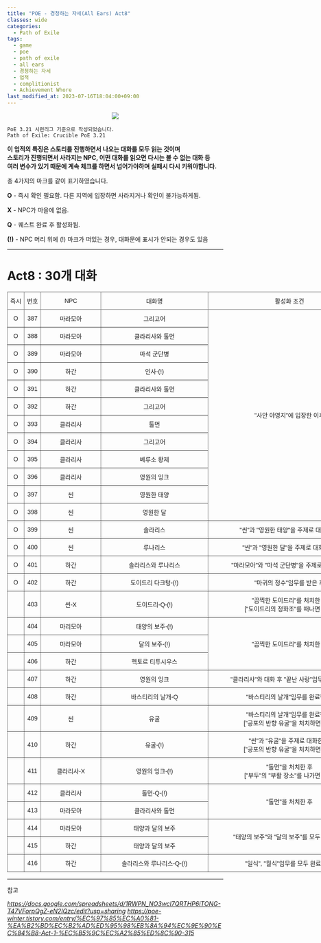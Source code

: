 ```yaml
---
title: "POE - 경청하는 자세(All Ears) Act8"
classes: wide
categories:
  - Path of Exile
tags:
  - game
  - poe
  - path of exile
  - all ears
  - 경청하는 자세
  - 업적
  - complitionist
  - Achievement Whore
last_modified_at: 2023-07-16T18:04:00+09:00
---
```


<p align="center">
 <img src = '{{ "/assets/images/game/poe/poe_ear.png" | absolute_url }}'>
</p>

<style type="text/css">
.tg  {border-collapse:collapse;border-spacing:0;}
.tg td{border-color:black;border-style:solid;border-width:1px;font-family:Arial, sans-serif;font-size:14px;
  overflow:hidden;padding:10px 5px;word-break:normal;}
.tg th{border-color:black;border-style:solid;border-width:1px;font-family:Arial, sans-serif;font-size:14px;
  font-weight:normal;overflow:hidden;padding:10px 5px;word-break:normal;}
.tg .tg-9wq8{border-color:inherit;text-align:center;vertical-align:middle}
</style>

```
PoE 3.21 시련리그 기준으로 작성되었습니다.
Path of Exile: Crucible PoE 3.21
```

**이 업적의 특징은 스토리를 진행하면서 나오는 대화를 모두 읽는 것이며**  
**스토리가 진행되면서 사라지는 NPC, 어떤 대화를 읽으면 다시는 볼 수 없는 대화 등**  
**여러 변수가 있기 때문에 계속 체크를 하면서 넘어가야하며 실패시 다시 키워야합니다.**

총 4가지의 마크를 같이 표기하였습니다.

**O** - 즉시 확인 필요함. 다른 지역에 입장하면 사라지거나 확인이 불가능하게됨.

**X** - NPC가 마을에 없음.

**Q** - 퀘스트 완료 후 활성화됨.

**(!)** - NPC 머리 위에 (!) 마크가 떠있는 경우, 대화문에 표시가 안되는 경우도 있음

---

# Act8 : 30개 대화

<table class="tg" style="undefined;table-layout: fixed; width: 900px">
<colgroup>
<col style="width: 39px">
<col style="width: 39px">
<col style="width: 140px">
<col style="width: 250px">
<col style="width: 380px">
</colgroup>
<thead>
  <tr>
    <th class="tg-9wq8">즉시</th>
    <th class="tg-9wq8">번호</th>
    <th class="tg-9wq8">NPC</th>
    <th class="tg-9wq8">대화명</th>
    <th class="tg-9wq8">활성화 조건</th>
  </tr>
</thead>
<tbody>
  <tr>
    <td class="tg-9wq8">O</td>
    <td class="tg-9wq8">387</td>
    <td class="tg-9wq8">마라모아</td>
    <td class="tg-9wq8">그리고어</td>
    <td class="tg-9wq8" rowspan=12>"사안 야영지"에 입장한 이후</td>
  </tr>
  <tr>
    <td class="tg-9wq8">O</td>
    <td class="tg-9wq8">388</td>
    <td class="tg-9wq8">마라모아</td>
    <td class="tg-9wq8">클라리사와 톨먼</td>
  </tr>
  <tr>
    <td class="tg-9wq8">O</td>
    <td class="tg-9wq8">389</td>
    <td class="tg-9wq8">마라모아</td>
    <td class="tg-9wq8">마석 군단병</td>
  </tr>
  <tr>
    <td class="tg-9wq8">O</td>
    <td class="tg-9wq8">390</td>
    <td class="tg-9wq8">하간</td>
    <td class="tg-9wq8">인사-(!)</td>
  </tr>
  <tr>
    <td class="tg-9wq8">O</td>
    <td class="tg-9wq8">391</td>
    <td class="tg-9wq8">하간</td>
    <td class="tg-9wq8">클라리사와 톨먼</td>
  </tr>
  <tr>
    <td class="tg-9wq8">O</td>
    <td class="tg-9wq8">392</td>
    <td class="tg-9wq8">하간</td>
    <td class="tg-9wq8">그리고어</td>
  </tr>
  <tr>
    <td class="tg-9wq8">O</td>
    <td class="tg-9wq8">393</td>
    <td class="tg-9wq8">클라리사</td>
    <td class="tg-9wq8">톨먼</td>
  </tr>
  <tr>
    <td class="tg-9wq8">O</td>
    <td class="tg-9wq8">394</td>
    <td class="tg-9wq8">클라리사</td>
    <td class="tg-9wq8">그리고어</td>
  </tr>
  <tr>
    <td class="tg-9wq8">O</td>
    <td class="tg-9wq8">395</td>
    <td class="tg-9wq8">클라리사</td>
    <td class="tg-9wq8">베루소 황제</td>
  </tr>
  <tr>
    <td class="tg-9wq8">O</td>
    <td class="tg-9wq8">396</td>
    <td class="tg-9wq8">클라리사</td>
    <td class="tg-9wq8">영원의 잉크</td>
  </tr>
  <tr>
    <td class="tg-9wq8">O</td>
    <td class="tg-9wq8">397</td>
    <td class="tg-9wq8">씬</td>
    <td class="tg-9wq8">영원한 태양</td>
  </tr>
  <tr>
    <td class="tg-9wq8">O</td>
    <td class="tg-9wq8">398</td>
    <td class="tg-9wq8">씬</td>
    <td class="tg-9wq8">영원한 달</td>
  </tr>
  <tr>
    <td class="tg-9wq8">O</td>
    <td class="tg-9wq8">399</td>
    <td class="tg-9wq8">씬</td>
    <td class="tg-9wq8">솔라리스</td>
    <td class="tg-9wq8">"씬"과 "영원한 태양"을 주제로 대화한 후</td>
  </tr>
  <tr>
    <td class="tg-9wq8">O</td>
    <td class="tg-9wq8">400</td>
    <td class="tg-9wq8">씬</td>
    <td class="tg-9wq8">루나리스</td>
    <td class="tg-9wq8">"씬"과 "영원한 달"을 주제로 대화한 후</td>
  </tr>
  <tr>
    <td class="tg-9wq8">O</td>
    <td class="tg-9wq8">401</td>
    <td class="tg-9wq8">하간</td>
    <td class="tg-9wq8">솔라리스와 루나리스</td>
    <td class="tg-9wq8">"마라모아"와 "마석 군단병"을 주제로 대화한 후</td>
  </tr>
  <tr>
    <td class="tg-9wq8">O</td>
    <td class="tg-9wq8">402</td>
    <td class="tg-9wq8">하간</td>
    <td class="tg-9wq8">도이드리 다크텅-(!)</td>
    <td class="tg-9wq8">"마귀의 정수"임무를 받은 후</td>
  </tr>
  <tr>
    <td class="tg-9wq8"></td>
    <td class="tg-9wq8">403</td>
    <td class="tg-9wq8">씬-X</td>
    <td class="tg-9wq8">도이드리-Q-(!)</td>
    <td class="tg-9wq8">"끔찍한 도이드리"를 처치한 후<br>["도이드리의 정화조"를 떠나면 안됨]</td>
  </tr>
  <tr>
    <td class="tg-9wq8"></td>
    <td class="tg-9wq8">404</td>
    <td class="tg-9wq8">마리모아</td>
    <td class="tg-9wq8">태양의 보주-(!)</td>
    <td class="tg-9wq8" rowspan=3>"끔찍한 도이드리"를 처치한 후</td>
  </tr>
  <tr>
    <td class="tg-9wq8"></td>
    <td class="tg-9wq8">405</td>
    <td class="tg-9wq8">마라모아</td>
    <td class="tg-9wq8">달의 보주-(!)</td>
  </tr>
  <tr>
    <td class="tg-9wq8"></td>
    <td class="tg-9wq8">406</td>
    <td class="tg-9wq8">하간</td>
    <td class="tg-9wq8">헥토르 티투시우스</td>
  </tr>
  <tr>
    <td class="tg-9wq8"></td>
    <td class="tg-9wq8">407</td>
    <td class="tg-9wq8">하간</td>
    <td class="tg-9wq8">영원의 잉크</td>
    <td class="tg-9wq8">"클라리사"와 대화 후 "끝난 사랑"임무를 받은 후</td>
  </tr>
  <tr>
    <td class="tg-9wq8"></td>
    <td class="tg-9wq8">408</td>
    <td class="tg-9wq8">하간</td>
    <td class="tg-9wq8">바스티리의 날개-Q</td>
    <td class="tg-9wq8">"바스티리의 날개"임무를 완료한 후</td>
  </tr>
  <tr>
    <td class="tg-9wq8"></td>
    <td class="tg-9wq8">409</td>
    <td class="tg-9wq8">씬</td>
    <td class="tg-9wq8">유굴</td>
    <td class="tg-9wq8">"바스티리의 날개"임무를 완료한 후<br>["공포의 반향 유굴"을 처치하면 안됨]</td>
  </tr>
  <tr>
    <td class="tg-9wq8"></td>
    <td class="tg-9wq8">410</td>
    <td class="tg-9wq8">하간</td>
    <td class="tg-9wq8">유굴-(!)</td>
    <td class="tg-9wq8">"씬"과 "유굴"을 주제로 대화한 후<br>["공포의 반향 유굴"을 처치하면 안됨]</td>
  </tr>
  <tr>
    <td class="tg-9wq8"></td>
    <td class="tg-9wq8">411</td>
    <td class="tg-9wq8">클라리사-X</td>
    <td class="tg-9wq8">영원의 잉크-(!)</td>
    <td class="tg-9wq8">"톨먼"을 처치한 후<br>["부두"의 "부활 장소"를 나가면 안됨]</td>
  </tr>
  <tr>
    <td class="tg-9wq8"></td>
    <td class="tg-9wq8">412</td>
    <td class="tg-9wq8">클라리사</td>
    <td class="tg-9wq8">톨먼-Q-(!)</td>
    <td class="tg-9wq8" rowspan=2>"톨먼"을 처치한 후</td>
  </tr>
  <tr>
    <td class="tg-9wq8"></td>
    <td class="tg-9wq8">413</td>
    <td class="tg-9wq8">마라모아</td>
    <td class="tg-9wq8">클라리사와 톨먼</td>
  </tr>
  <tr>
    <td class="tg-9wq8"></td>
    <td class="tg-9wq8">414</td>
    <td class="tg-9wq8">마라모아</td>
    <td class="tg-9wq8">태양과 달의 보주</td>
    <td class="tg-9wq8" rowspan=2>"태양의 보주"와 "달의 보주"를 모두 획득한 후</td>
  </tr>
  <tr>
    <td class="tg-9wq8"></td>
    <td class="tg-9wq8">415</td>
    <td class="tg-9wq8">하간</td>
    <td class="tg-9wq8">태양과 달의 보주</td>
  </tr>
  <tr>
    <td class="tg-9wq8"></td>
    <td class="tg-9wq8">416</td>
    <td class="tg-9wq8">하간</td>
    <td class="tg-9wq8">솔라리스와 루나리스-Q-(!)</td>
    <td class="tg-9wq8">"일식", "월식"임무를 모두 완료한 후</td>
  </tr>
</tbody>
</table>

---

참고

*https://docs.google.com/spreadsheets/d/1RWPN_NO3wcl7QRTHP6iTONG-T47VForpQgZ-eN2IQzc/edit?usp=sharing*  *https://poe-winter.tistory.com/entry/%EC%97%85%EC%A0%81-%EA%B2%BD%EC%B2%AD%ED%95%98%EB%8A%94%EC%9E%90%EC%84%B8-Act-1-%EC%B5%9C%EC%A2%85%ED%8C%90-315*